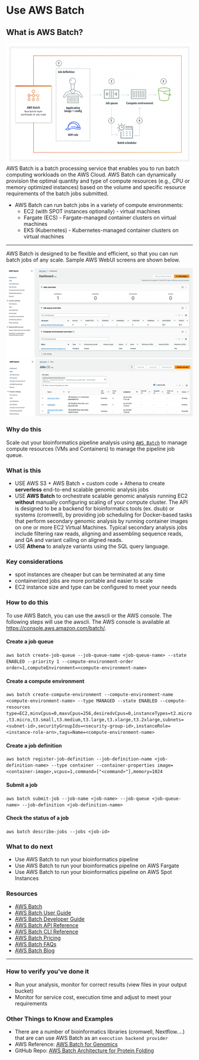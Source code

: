 # Use AWS Batch

## What is AWS Batch? 

<img src="https://github.com/lynnlangit/aws-for-bioinformatics/blob/main/3_VMs_%26_Batch-LYNN/images/batch-concepts.png" width=500 align=left>

AWS Batch is a batch processing service that enables you to run batch computing workloads on the AWS Cloud. AWS Batch can dynamically provision the optimal quantity and type of compute resources (e.g., CPU or memory optimized instances) based on the volume and specific resource requirements of the batch jobs submitted.  
- AWS Batch can run batch jobs in a variety of compute environments:
  - EC2 (with SPOT instances optionally) - virtual machines
  - Fargate (ECS) - Fargate-managed container clusters on virtual machines
  - EKS (Kubernetes) - Kubernetes-managed container clusters on virtual machines
 
---

AWS Batch is designed to be flexible and efficient, so that you can run batch jobs of any scale.  Sample AWS WebUI screens are shown below.

<img src="https://github.com/lynnlangit/aws-for-bioinformatics/blob/main/3_VMs_%26_Batch-LYNN/images/batch-ui1.png">
<img src="https://github.com/lynnlangit/aws-for-bioinformatics/blob/main/3_VMs_%26_Batch-LYNN/images/batch-ui2.png">

### Why do this
Scale out your bioinformatics pipeline analysis using [`AWS Batch`](https://aws.amazon.com/batch/) to manage compute resources (VMs and Containers) to manage the pipeline job queue.
### What is this
- USE AWS S3 + AWS Batch + custom code + Athena to create **serverless** end-to-end scalable genomic analysis jobs
- USE **AWS Batch** to orchestrate scalable genomic analysis running EC2 **without** manually configuring scaling of your compute cluster. The API is designed to be a backend for bioinformatics tools (ex. dsub) or systems (cromwell), by providing job scheduling for Docker-based tasks that perform secondary genomic analysis by running container images on one or more EC2 Virtual Machines. Typical secondary analysis jobs include filtering raw reads, aligning and assembling sequence reads, and QA and variant calling on aligned reads.
- USE **Athena** to analyze variants using the SQL query language.

### Key considerations
- spot instances are cheaper but can be terminated at any time
- containerized jobs are more portable and easier to scale
- EC2 instance size and type can be configured to meet your needs

### How to do this

To use AWS Batch, you can use the awscli or the AWS console. The following steps will use the awscli.  The AWS console is available at https://console.aws.amazon.com/batch/.

#### Create a job queue
`aws batch create-job-queue --job-queue-name <job-queue-name> --state ENABLED --priority 1 --compute-environment-order order=1,computeEnvironment=<compute-environment-name>`

#### Create a compute environment
`aws batch create-compute-environment --compute-environment-name <compute-environment-name> --type MANAGED --state ENABLED --compute-resources type=EC2,minvCpus=0,maxvCpus=256,desiredvCpus=0,instanceTypes=t2.micro,t3.micro,t3.small,t3.medium,t3.large,t3.xlarge,t3.2xlarge,subnets=<subnet-id>,securityGroupIds=<security-group-id>,instanceRole=<instance-role-arn>,tags=Name=<compute-environment-name>`

#### Create a job definition
`aws batch register-job-definition --job-definition-name <job-definition-name> --type container --container-properties image=<container-image>,vcpus=1,command=["<command>"],memory=1024`

#### Submit a job
`aws batch submit-job --job-name <job-name> --job-queue <job-queue-name> --job-definition <job-definition-name>`

#### Check the status of a job
`aws batch describe-jobs --jobs <job-id>`
### What to do next
- Use AWS Batch to run your bioinformatics pipeline
- Use AWS Batch to run your bioinformatics pipeline on AWS Fargate
- Use AWS Batch to run your bioinformatics pipeline on AWS Spot Instances


### Resources
- [AWS Batch](https://aws.amazon.com/batch/)
- [AWS Batch User Guide](https://docs.aws.amazon.com/batch/latest/userguide/what-is-batch.html)
- [AWS Batch Developer Guide](https://docs.aws.amazon.com/batch/latest/userguide/what-is-batch.html)
- [AWS Batch API Reference](https://docs.aws.amazon.com/batch/latest/APIReference/Welcome.html)
- [AWS Batch CLI Reference](https://docs.aws.amazon.com/cli/latest/reference/batch/index.html)
- [AWS Batch Pricing](https://aws.amazon.com/batch/pricing/)
- [AWS Batch FAQs](https://aws.amazon.com/batch/faqs/)
- [AWS Batch Blog](https://aws.amazon.com/blogs/aws/aws-batch/)


 -----


### How to verify you've done it
 - Run your analysis, monitor for correct results (view files in your output bucket)
 - Monitor for service cost, execution time and adjust to meet your requirements


### Other Things to Know and Examples
- There are a number of bioinformatics libraries (cromwell, Nextflow....) that are can use AWS Batch as an `execution backend provider`
- AWS Reference: [AWS Batch for Genomics](https://docs.opendata.aws/genomics-workflows/core-env/introduction.html)
- GitHub Repo: [AWS Batch Architecture for Protein Folding](https://github.com/aws-solutions-library-samples/aws-batch-arch-for-protein-folding)


